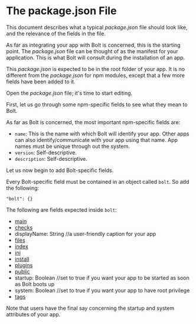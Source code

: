 # The package.json File

This document describes what a typical _package.json_ file should look like, and the relevance of the fields in the file.

As far as integrating your app with Bolt is concerned, this is the starting point. The _package.json_ file can be thought of as the manifest for your application. This is what Bolt will consult during the installation of an app.

This _package.json_ is expected to be in the root folder of your app. It is no different from the _package.json_ for npm modules, except that a few more fields have been added to it.

Open the _package.json_ file; it's time to start editing.

First, let us go through some npm-specific fields to see what they mean to Bolt.

As far as Bolt is concerned, the most important npm-specific fields are:

* `name`: This is the name with which Bolt will identify your app. Other apps can also identify\/communicate with your app using that name. App names must be unique through out the system.
* `version`: Self-descriptive.
* `description`: Self-descriptive.

Let us now begin to add Bolt-specific fields.

Every Bolt-specific field must be contained in an object called `bolt`. So add the following:

`"bolt": {}`

The following are fields expected inside `bolt`:

* [main](/main.md)
* [checks](/checks.md)
* displayName: String \/\/a user-friendly caption for your app 
* [files](/files.md)
* [index](/package-index.md)
* [ini](/ini.md)
* [install](/install.md)
* [plugins](/plugins.md)
* [public](/public.md)
* startup: Boolean \/\/set to true if you want your app to be started as soon as Bolt boots up
* system: Boolean \/\/set to true if you want your app to have root privilege
* [tags](/tags.md)

Note that users have the final say concerning the startup and system attributes of your app.
